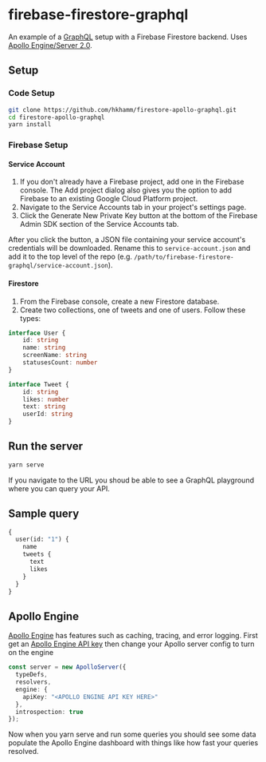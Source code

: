 # firebase-firestore-graphql

An example of a [GraphQL](https://graphql.org/) setup with a Firebase Firestore backend. Uses [Apollo Engine/Server 2.0](https://www.apollographql.com/).

## Setup

### Code Setup

```bash
git clone https://github.com/hkhamm/firestore-apollo-graphql.git
cd firestore-apollo-graphql
yarn install
```

### Firebase Setup

#### Service Account

1. If you don't already have a Firebase project, add one in the Firebase console. The Add project dialog also gives you the option to add Firebase to an existing Google Cloud Platform project.
2. Navigate to the Service Accounts tab in your project's settings page.
3. Click the Generate New Private Key button at the bottom of the Firebase Admin SDK section of the Service Accounts tab.

After you click the button, a JSON file containing your service account's credentials will be downloaded. Rename this to `service-account.json` and add it to the top level of the repo (e.g. `/path/to/firebase-firestore-graphql/service-account.json`).

#### Firestore

1. From the Firebase console, create a new Firestore database.
2. Create two collections, one of tweets and one of users. Follow these types:

```typescript
interface User {
    id: string
    name: string
    screenName: string
    statusesCount: number
}

interface Tweet {
    id: string
    likes: number
    text: string
    userId: string
}
```

## Run the server

```bash
yarn serve
```

If you navigate to the URL you shoud be able to see a GraphQL playground where you can query your API.

## Sample query

```graphql
{
  user(id: "1") {
    name
    tweets {
      text
      likes
    }
  }
}
```

## Apollo Engine

[Apollo Engine](https://www.apollographql.com/engine) has features such as caching, tracing, and error logging. First get an [Apollo Engine API key](https://engine.apollographql.com/) then change your Apollo server config to turn on the engine

```typescript
const server = new ApolloServer({
  typeDefs,
  resolvers,
  engine: {
    apiKey: "<APOLLO ENGINE API KEY HERE>"
  },
  introspection: true
});
```

Now when you yarn serve and run some queries you should see some data populate the Apollo Engine dashboard with things like how fast your queries resolved.